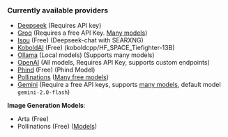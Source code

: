 ### Currently available providers

- [Deepseek](https://www.deepseek.com/) (Requires API key)
- [Groq](https://groq.com/) (Requires a free API Key. [Many models](https://console.groq.com/docs/models))
- [Isou](https://isou.chat/) (Free) (Deepseek-chat with SEARXNG)
- [KoboldAI](https://koboldai-koboldcpp-tiefighter.hf.space/) (Free) (koboldcpp/HF_SPACE_Tiefighter-13B)
- [Ollama](https://www.ollama.com/) (Local models) (Supports many models)
- [OpenAI](https://platform.openai.com/docs/guides/text-generation/chat-completions-api) (All models, Requires API Key, supports custom endpoints)
- [Phind](https://www.phind.com/agent) (Free) (Phind Model)
- [Pollinations](https://pollinations.ai/) ([Many free models](https://text.pollinations.ai/models))
- [Gemini](https://gemini.google.com) (Require a free API keys, supports [many models](https://ai.google.dev/gemini-api/docs/models/gemini), default model `gemini-2.0-flash`)

**Image Generation Models**: 
- Arta (Free)
- Pollinations (Free) ([Models](https://image.pollinations.ai/models))